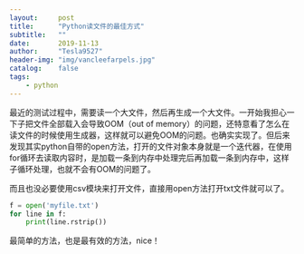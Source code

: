 ```yaml
---
layout:     post
title:      "Python读文件的最佳方式"
subtitle:   ""
date:       2019-11-13
author:     "Tesla9527"
header-img: "img/vancleefarpels.jpg"
catalog:    false
tags:
    - python
---
```


最近的测试过程中，需要读一个大文件，然后再生成一个大文件。一开始我担心一下子把文件全部载入会导致OOM（out of memory）的问题，还特意看了怎么在读文件的时候使用生成器，这样就可以避免OOM的问题。也确实实现了。但后来发现其实python自带的open方法，打开的文件对象本身就是一个迭代器，在使用for循环去读取内容时，是加载一条到内存中处理完后再加载一条到内存中，这样子循环处理，也就不会有OOM的问题了。

而且也没必要使用csv模块来打开文件，直接用open方法打开txt文件就可以了。
```python
f = open('myfile.txt')
for line in f:
    print(line.rstrip())
```

最简单的方法，也是最有效的方法，nice！